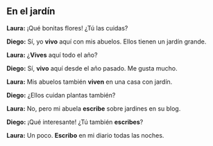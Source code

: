 ## En el jardín

**Laura:** ¡Qué bonitas flores! ¿Tú las cuidas?

**Diego:** Sí, yo **vivo** aquí con mis abuelos. Ellos tienen un jardín grande.

**Laura:** ¿**Vives** aquí todo el año?

**Diego:** Sí, **vivo** aquí desde el año pasado. Me gusta mucho.

**Laura:** Mis abuelos también **viven** en una casa con jardín.

**Diego:** ¿Ellos cuidan plantas también?

**Laura:** No, pero mi abuela **escribe** sobre jardines en su blog.

**Diego:** ¡Qué interesante! ¿Tú también **escribes**?

**Laura:** Un poco. **Escribo** en mi diario todas las noches.